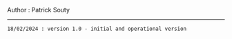 Author : Patrick Souty

-----------------------------------------------------------------------------------------------------------------------
    18/02/2024 : version 1.0 - initial and operational version
    